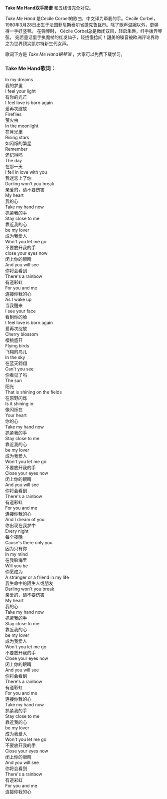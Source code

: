 

**Take Me Hand双手简谱** 和五线谱完全对应。

_Take Me Hand_ 是Cecile Corbel的歌曲，中文译为牵我的手。Cecile
Corbel，1980年3月28日出生于法国菲尼斯泰尔省蓬克鲁瓦市。除了歌声温婉以外，更弹得一手好竖琴。 在弹琴时， Cécile
Corbel总是微闭双目，轻启朱唇，纤手拨弄琴弦， 宛若童话里手执魔杖的红发仙子，轻拢慢捻间！甜美的嗓音被欧洲评论界称之为世界顶尖凯尔特新生代女声。

歌词下方是 _Take Me Hand钢琴谱_ ，大家可以免费下载学习。

### Take Me Hand歌词：

In my dreams  
我的梦里  
I feel your light  
有你的光芒  
I feel love is born again  
爱再次绽放  
Fireflies  
萤火虫  
In the moonlight  
在月光里  
Rising stars  
如闪烁的繁星  
Remember  
还记得吗  
The day  
在那一天  
I fell in love with you  
我迷恋上了你  
Darling won't you break  
亲爱的，请不要伤害  
My heart  
我的心  
Take my hand now  
抓紧我的手  
Stay close to me  
靠近我的心  
be my lover  
成为我爱人  
Won't you let me go  
不要放开我的手  
close your eyes now  
闭上你的眼睛  
And you will see  
你将会看到  
There's a rainbow  
有道彩虹  
For you and me  
连接你我的心  
As I wake up  
当我醒来  
I see your face  
看到你的脸  
I feel love is born again  
爱再次绽放  
Cherry blossom  
樱桃盛开  
Flying birds  
飞翔的鸟儿  
In the sky  
在蓝天翱翔  
Can't you see  
你看见了吗  
The sun  
阳光  
That is shining on the fields  
在原野闪烁  
Is it shining in  
像闪烁在  
Your heart  
你的心  
Take my hand now  
抓紧我的手  
Stay close to me  
靠近我的心  
be my lover  
成为我爱人  
Won't you let me go  
不要放开我的手  
Close your eyes now  
闭上你的眼睛  
And you will see  
你将会看到  
There's a rainbow  
有道彩虹  
For you and me  
连接你我的心  
And I dream of you  
你出现在我梦中  
Every night  
每个夜晚  
Cause's there only you  
因为只有你  
In my mind  
在我脑海里  
Will you be  
你愿成为  
A stranger or a friend in my life  
我生命中的陌生人或朋友  
Darling won't you break  
亲爱的，请不要伤害  
My heart  
我的心  
Take my hand now  
抓紧我的手  
Stay close to me  
靠近我的心  
be my lover  
成为我爱人  
Won't you let me go  
不要放开我的手  
Close your eyes now  
闭上你的眼睛  
And you will see  
你将会看到  
There's a rainbow  
有道彩虹  
For you and me  
连接你我的心  
Take my hand now  
抓紧我的手  
Stay close to me  
靠近我的心  
be my lover  
成为我爱人  
Won't you let me go  
不要放开我的手  
Close your eyes now  
闭上你的眼睛  
And you will see  
你将会看到  
There's a rainbow  
有道彩虹  
For you and me  
连接你我的心

